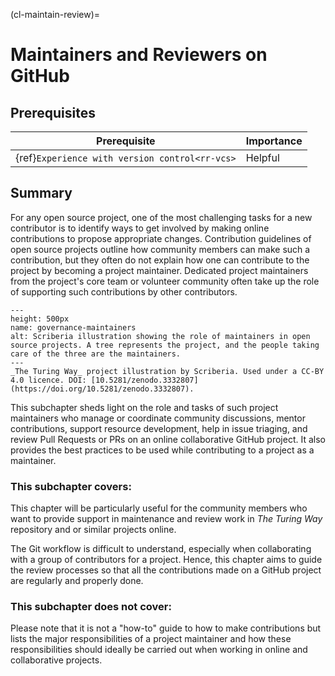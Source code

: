 (cl-maintain-review)=
# Maintainers and Reviewers on GitHub

## Prerequisites

| Prerequisite | Importance |
| -------------|----------|
| {ref}`Experience with version control<rr-vcs>` | Helpful |

## Summary
For any open source project, one of the most challenging tasks for a new contributor is to identify ways to get involved by making online contributions to propose appropriate changes.
Contribution guidelines of open source projects outline how community members can make such a contribution, but they often do not explain how one can contribute to the project by becoming a project maintainer.
Dedicated project maintainers from the project's core team or volunteer community often take up the role of supporting such contributions by other contributors.

```{figure} ../../figures/governance-maintainers-without-text-only.*
---
height: 500px
name: governance-maintainers
alt: Scriberia illustration showing the role of maintainers in open source projects. A tree represents the project, and the people taking care of the three are the maintainers. 
---
_The Turing Way_ project illustration by Scriberia. Used under a CC-BY 4.0 licence. DOI: [10.5281/zenodo.3332807](https://doi.org/10.5281/zenodo.3332807).
``` 

This subchapter sheds light on the role and tasks of such project maintainers who manage or coordinate community discussions, mentor contributions, support resource development, help in issue triaging, and review Pull Requests or PRs on an online collaborative GitHub project.
It also provides the best practices to be used while contributing to a project as a maintainer.

### This subchapter covers:

This chapter will be particularly useful for the community members who want to provide support in maintenance and review work in _The Turing Way_  repository and or similar projects online.

The Git workflow is difficult to understand, especially when collaborating with a group of contributors for a project.
Hence, this chapter aims to guide the review processes so that all the contributions made on a GitHub project are regularly and properly done.

### This subchapter does not cover:

Please note that it is not a "how-to" guide to how to make contributions but lists the major responsibilities of a project maintainer and how these responsibilities should ideally be carried out when working in online and collaborative projects.
